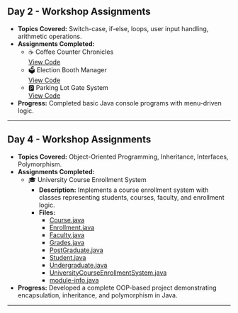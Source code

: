 ## Day 2 - Workshop Assignments

- **Topics Covered:** Switch-case, if-else, loops, user input handling, arithmetic operations.
- **Assignments Completed:**
  - ☕ Coffee Counter Chronicles  
    [View Code](https://github.com/AnuragRajput-cyber/BridgeLabz-SIPP-Training/blob/Workshop/DAY2_Workshop/src/com/gla/CoffeeCounterChronicles.java)
  - 🗳️ Election Booth Manager  
    [View Code](https://github.com/AnuragRajput-cyber/BridgeLabz-SIPP-Training/blob/Workshop/DAY2_Workshop/src/com/gla/ElectionBoothManager.java)
  - 🅿️ Parking Lot Gate System  
    [View Code](https://github.com/AnuragRajput-cyber/BridgeLabz-SIPP-Training/blob/Workshop/DAY2_Workshop/src/com/gla/ParkingLotGateSystem.java)
- **Progress:** Completed basic Java console programs with menu-driven logic.

---

## Day 4 - Workshop Assignments

- **Topics Covered:** Object-Oriented Programming, Inheritance, Interfaces, Polymorphism.
- **Assignments Completed:**
  - 🎓 University Course Enrollment System  
    - **Description:** Implements a course enrollment system with classes representing students, courses, faculty, and enrollment logic.
    - **Files:**
      - [Course.java](https://github.com/AnuragRajput-cyber/BridgeLabz-SIPP-Training/blob/Workshop/DAY4_WorkShop/src/com/gla/Course.java)
      - [Enrollment.java](https://github.com/AnuragRajput-cyber/BridgeLabz-SIPP-Training/blob/Workshop/DAY4_WorkShop/src/com/gla/Enrollment.java)
      - [Faculty.java](https://github.com/AnuragRajput-cyber/BridgeLabz-SIPP-Training/blob/Workshop/DAY4_WorkShop/src/com/gla/Faculty.java)
      - [Grades.java](https://github.com/AnuragRajput-cyber/BridgeLabz-SIPP-Training/blob/Workshop/DAY4_WorkShop/src/com/gla/Grades.java)
      - [PostGraduate.java](https://github.com/AnuragRajput-cyber/BridgeLabz-SIPP-Training/blob/Workshop/DAY4_WorkShop/src/com/gla/PostGraduate.java)
      - [Student.java](https://github.com/AnuragRajput-cyber/BridgeLabz-SIPP-Training/blob/Workshop/DAY4_WorkShop/src/com/gla/Student.java)
      - [Undergraduate.java](https://github.com/AnuragRajput-cyber/BridgeLabz-SIPP-Training/blob/Workshop/DAY4_WorkShop/src/com/gla/Undergraduate.java)
      - [UniversityCourseEnrollmentSystem.java](https://github.com/AnuragRajput-cyber/BridgeLabz-SIPP-Training/blob/Workshop/DAY4_WorkShop/src/com/gla/UniversityCourseEnrollmentSystem.java)
      - [module-info.java](https://github.com/AnuragRajput-cyber/BridgeLabz-SIPP-Training/blob/Workshop/DAY4_WorkShop/src/module-info.java)
- **Progress:** Developed a complete OOP-based project demonstrating encapsulation, inheritance, and polymorphism in Java.

---
